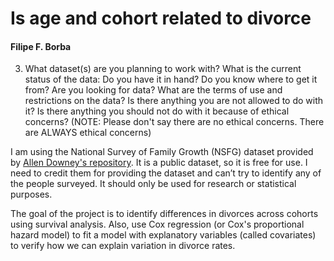 # Is age and cohort related to divorce

#### Filipe F. Borba

3) What dataset(s) are you planning to work with?  What is the current status of the data: Do you have it in hand?  Do you know where to get it from?  Are you looking for data?  What are the terms of use and restrictions on the data?  Is there anything you are not allowed to do with it?  Is there anything you should not do with it because of ethical concerns?  (NOTE: Please don't say there are no ethical concerns.  There are ALWAYS ethical concerns)

I am using the  National Survey of Family Growth (NSFG) dataset provided by [Allen Downey's repository](https://github.com/AllenDowney/MarriageNSFG). It is a public dataset, so it is free for use. I need to credit them for providing the dataset and can’t try to identify any of the people surveyed. It should only be used for research or statistical purposes.

The goal of the project is to identify differences in divorces across cohorts using survival analysis. Also, use Cox regression (or Cox's proportional hazard model) to fit a model with explanatory variables (called covariates) to verify how we can explain variation in divorce rates.